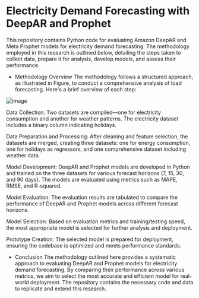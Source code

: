 # Electricity Demand Forecasting with DeepAR and Prophet
This repository contains Python code for evaluating Amazon DeepAR and Meta Prophet models for electricity demand forecasting. The methodology employed in this research is outlined below, detailing the steps taken to collect data, prepare it for analysis, develop models, and assess their performance.

- Methodology Overview
The methodology follows a structured approach, as illustrated in Figure, to conduct a comprehensive analysis of load forecasting. Here's a brief overview of each step:

![image](https://github.com/sdikici/Demand_Forecasting_Prophet_DeepAR/assets/104569884/aa3aec4a-f58d-45bf-8551-9b0db4aa06bc)


Data Collection: Two datasets are compiled—one for electricity consumption and another for weather patterns. The electricity dataset includes a binary column indicating holidays.

Data Preparation and Processing: After cleaning and feature selection, the datasets are merged, creating three datasets: one for energy consumption, one for holidays as regressors, and one comprehensive dataset including weather data.

Model Development: DeepAR and Prophet models are developed in Python and trained on the three datasets for various forecast horizons (7, 15, 30, and 90 days). The models are evaluated using metrics such as MAPE, RMSE, and R-squared.

Model Evaluation: The evaluation results are tabulated to compare the performance of DeepAR and Prophet models across different forecast horizons.

Model Selection: Based on evaluation metrics and training/testing speed, the most appropriate model is selected for further analysis and deployment.

Prototype Creation: The selected model is prepared for deployment, ensuring the codebase is optimized and meets performance standards.

- Conclusion
The methodology outlined here provides a systematic approach to evaluating DeepAR and Prophet models for electricity demand forecasting. By comparing their performance across various metrics, we aim to select the most accurate and efficient model for real-world deployment. The repository contains the necessary code and data to replicate and extend this research.
